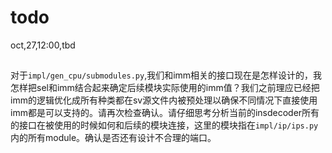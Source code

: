 # todo

oct,27,12:00,tbd

##

对于`impl/gen_cpu/submodules.py`,我们和imm相关的接口现在是怎样设计的，我怎样把sel和imm结合起来确定后续模块实际使用的imm值？我们之前理应已经把imm的逻辑优化成所有种类都在sv源文件内被预处理以确保不同情况下直接使用imm都是可以支持的。请再次检查确认。请仔细思考分析当前的insdecoder所有的接口在被使用的时候如何和后续的模块连接，这里的模块指在`impl/ip/ips.py`内的所有module。确认是否还有设计不合理的端口。



 